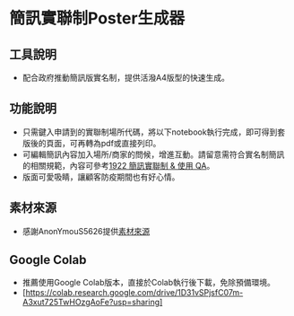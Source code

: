 # 簡訊實聯制Poster生成器
## 工具說明
- 配合政府推動簡訊版實名制，提供活潑A4版型的快速生成。
## 功能說明
- 只需鍵入申請到的實聯制場所代碼，將以下notebook執行完成，即可得到套版後的頁面，可再轉為pdf或直接列印。
- 可編輯簡訊內容加入場所/商家的問候，增進互動。請留意需符合實名制簡訊的相關規範，內容可參考[1922 簡訊實聯制 & 使用 QA](https://g0v.hackmd.io/@AHOpE3rrRl6RlTfUWovziw/HkmyoS-Fu#%E5%AF%A6%E4%BD%9C%E4%BE%8B)。
- 版面可愛吸睛，讓顧客防疫期間也有好心情。
## 素材來源
- 感謝AnonYmouS5626提供[素材來源](https://www.plurk.com/p/odcph2)
## Google Colab
- 推薦使用Google Colab版本，直接於Colab執行後下載，免除預備環境。
- [https://colab.research.google.com/drive/1D31vSPjsfC07m-A3xut725TwHOzgAoFe?usp=sharing]